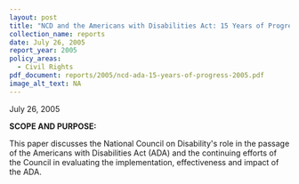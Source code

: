 ```yaml
---
layout: post
title: "NCD and the Americans with Disabilities Act: 15 Years of Progress"
collection_name: reports
date: July 26, 2005
report_year: 2005
policy_areas:
  - Civil Rights
pdf_document: reports/2005/ncd-ada-15-years-of-progress-2005.pdf
image_alt_text: NA
---
```

July 26, 2005

**S﻿COPE AND PURPOSE:**

This paper discusses the National Council on Disability's role in the passage of the Americans with Disabilities Act (ADA) and the continuing efforts of the Council in evaluating the implementation, effectiveness and impact of the ADA.